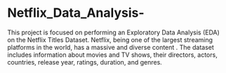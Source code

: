 # Netflix_Data_Analysis-
This project is focused on performing an Exploratory Data Analysis (EDA) on the Netflix Titles Dataset. Netflix, being one of the largest streaming platforms in the world, has a massive and diverse content . The dataset includes information about movies and TV shows, their directors, actors, countries, release year, ratings, duration, and genres.
